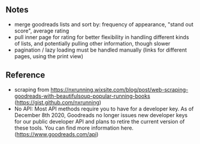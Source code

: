 ## Notes

- merge goodreads lists and sort by: frequency of appearance, "stand out score", average rating
- pull inner page for rating for better flexibility in handling different kinds of lists, and potentially pulling other information, though slower
- pagination / lazy loading must be handled manually (links for different pages, using the print view)

## Reference

- scraping from https://nxrunning.wixsite.com/blog/post/web-scraping-goodreads-with-beautifulsoup-popular-running-books (https://gist.github.com/nxrunning)
- No API: Most API methods require you to have for a developer key. As of December 8th 2020, Goodreads no longer issues new developer keys for our public developer API and plans to retire the current version of these tools. You can find more information here. (https://www.goodreads.com/api)
